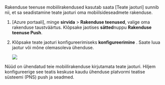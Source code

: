 Rakenduse teenuse mobiilirakendused kasutab saata [Teate jaoturi] sunnib nii, et sa seadistamine teate jaoturi oma mobiilsideseadmete rakenduse.

1. [Azure portaali], minge **sirvida** > **Rakenduse teenused**, valige oma rakenduse taustväärtus. Klõpsake jaotises **sätted**nuppu **Rakenduse teenuse Push**.

2. Klõpsake teate jaoturi konfigureerimiseks **konfigureerimine** . Saate luua jaotur või mõne olemasoleva ühenduse.

    ![](./media/app-service-mobile-create-notification-hub/configure-hub-flow.png)

Nüüd on ühendatud teie mobiilirakenduse kirjutamata teate jaoturi. Hiljem konfigureerige see teatis keskuse kaudu ühenduse platvormi teatise süsteemi (PNS) push ja seadmed.

[Azure'i portaal]: https://portal.azure.com/
[Teatis jaoturi]: https://azure.microsoft.com/en-us/documentation/articles/notification-hubs-push-notification-overview/